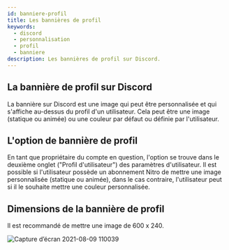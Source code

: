 ```yaml
---
id: banniere-profil
title: Les bannières de profil
keywords:
  - discord
  - personnalisation
  - profil
  - banniere
description: Les bannières de profil sur Discord.
---
```

## La bannière de profil sur Discord
La bannière sur Discord est une image qui peut être personnalisée et qui s'affiche au-dessus du profil d'un utilisateur. Cela peut être une image (statique ou animée) ou une couleur par défaut ou définie par l'utilisateur.

## L'option de bannière de profil
En tant que propriétaire du compte en question, l'option se trouve dans le deuxième onglet ("Profil d'utilisateur") des paramètres d'utilisateur. Il est possible si l'utilisateur possède un abonnement Nitro de mettre une image personnalisée (statique ou animée), dans le cas contraire, l'utilisateur peut si il le souhaite mettre une couleur personnalisée.

## Dimensions de la bannière de profil
Il est recommandé de mettre une image de 600 x 240.

![Capture d’écran 2021-08-09 110039](https://media.discordapp.net/attachments/865634866317230111/876210679374299166/unknown.png?width=671&height=669)
